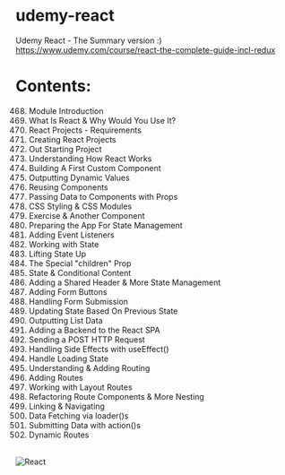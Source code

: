 # udemy-react

Udemy React - The Summary version :) <br>
https://www.udemy.com/course/react-the-complete-guide-incl-redux

# Contents:

468. Module Introduction
469. What Is React & Why Would You Use It?
470. React Projects - Requirements
471. Creating React Projects
472. Out Starting Project
473. Understanding How React Works
474. Building A First Custom Component
475. Outputting Dynamic Values
476. Reusing Components
477. Passing Data to Components with Props
478. CSS Styling & CSS Modules
479. Exercise & Another Component
480. Preparing the App For State Management
481. Adding Event Listeners
482. Working with State
483. Lifting State Up
484. The Special "children" Prop
485. State & Conditional Content
486. Adding a Shared Header & More State Management
487. Adding Form Buttons
488. Handling Form Submission
489. Updating State Based On Previous State
490. Outputting List Data
491. Adding a Backend to the React SPA
492. Sending a POST HTTP Request
493. Handling Side Effects with useEffect()
494. Handle Loading State
495. Understanding & Adding Routing
496. Adding Routes
497. Working with Layout Routes
498. Refactoring Route Components & More Nesting
499. Linking & Navigating
500. Data Fetching via loader()s
501. Submitting Data with action()s
502. Dynamic Routes <br><br>

![React](https://user-images.githubusercontent.com/72088440/219869976-97ed9aa1-7de3-4db3-b4ce-f8a0e773a292.PNG)

